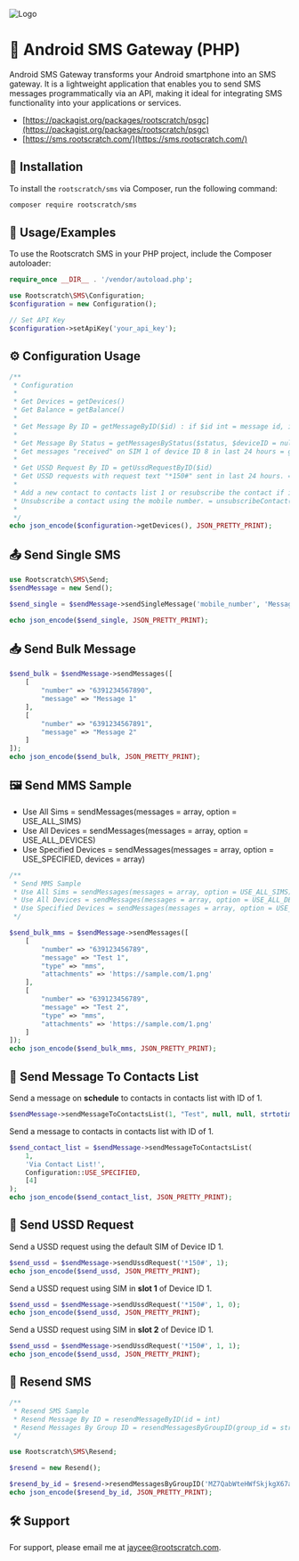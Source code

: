 
![Logo](https://repository-images.githubusercontent.com/793146864/6fb1ef96-255c-4946-bd88-3b26e7c17e3d)

# 📱 Android SMS Gateway (PHP)

Android SMS Gateway transforms your Android smartphone into an SMS gateway. It is a lightweight application that enables you to send SMS messages programmatically via an API, making it ideal for integrating SMS functionality into your applications or services.

- [https://packagist.org/packages/rootscratch/psgc](https://packagist.org/packages/rootscratch/psgc)
- [https://sms.rootscratch.com/](https://sms.rootscratch.com/)

## 🚀 Installation

To install the `rootscratch/sms` via Composer, run the following command:

```bash
composer require rootscratch/sms
```

## 📖 Usage/Examples

To use the Rootscratch SMS in your PHP project, include the Composer autoloader:

```php
require_once __DIR__ . '/vendor/autoload.php';

use Rootscratch\SMS\Configuration;
$configuration = new Configuration();

// Set API Key
$configuration->setApiKey('your_api_key');
```

## ⚙️ Configuration Usage

```php
/**
 * Configuration
 * 
 * Get Devices = getDevices()
 * Get Balance = getBalance()
 * 
 * Get Message By ID = getMessageByID($id) : if $id int = message id, if $id string = group id
 * 
 * Get Message By Status = getMessagesByStatus($status, $deviceID = null, $simID = null, $time = null, $endTimestamp = null)
 * Get messages "received" on SIM 1 of device ID 8 in last 24 hours = getMessagesByStatus("Received", 8, 0, time() - 86400)
 * 
 * Get USSD Request By ID = getUssdRequestByID($id)
 * Get USSD requests with request text "*150#" sent in last 24 hours. = getUssdRequests("*150#", null, null, time() - 86400)
 * 
 * Add a new contact to contacts list 1 or resubscribe the contact if it already exists. = addContact(1, "+11234567890", "Test", true);
 * Unsubscribe a contact using the mobile number. = unsubscribeContact(1, "+11234567890");
 * 
 */
echo json_encode($configuration->getDevices(), JSON_PRETTY_PRINT);
```

## 📤 Send Single SMS

```php
use Rootscratch\SMS\Send;
$sendMessage = new Send();

$send_single = $sendMessage->sendSingleMessage('mobile_number', 'Message');

echo json_encode($send_single, JSON_PRETTY_PRINT);
```

## 📥 Send Bulk Message

```php
$send_bulk = $sendMessage->sendMessages([
    [
        "number" => "6391234567890",
        "message" => "Message 1"
    ],
    [
        "number" => "6391234567891",
        "message" => "Message 2"
    ]
]);
echo json_encode($send_bulk, JSON_PRETTY_PRINT);
```

## 🖼️ Send MMS Sample

- Use All Sims = sendMessages(messages = array, option = USE_ALL_SIMS)
- Use All Devices = sendMessages(messages = array, option = USE_ALL_DEVICES)
- Use Specified Devices = sendMessages(messages = array, option = USE_SPECIFIED, devices = array)

```php
/**
 * Send MMS Sample
 * Use All Sims = sendMessages(messages = array, option = USE_ALL_SIMS)
 * Use All Devices = sendMessages(messages = array, option = USE_ALL_DEVICES)
 * Use Specified Devices = sendMessages(messages = array, option = USE_SPECIFIED, devices = array)
 */

$send_bulk_mms = $sendMessage->sendMessages([
    [
        "number" => "639123456789",
        "message" => "Test 1",
        "type" => "mms",
        "attachments" => 'https://sample.com/1.png'
    ],
    [
        "number" => "639123456789",
        "message" => "Test 2",
        "type" => "mms",
        "attachments" => 'https://sample.com/1.png'
    ]
]);
echo json_encode($send_bulk_mms, JSON_PRETTY_PRINT);
```

## 📇 Send Message To Contacts List

Send a message on **schedule** to contacts in contacts list with ID of 1.

```php
$sendMessage->sendMessageToContactsList(1, "Test", null, null, strtotime("+2 minutes"));
```

Send a message to contacts in contacts list with ID of 1.

```php
$send_contact_list = $sendMessage->sendMessageToContactsList(
    1,
    'Via Contact List!',
    Configuration::USE_SPECIFIED,
    [4]
);
echo json_encode($send_contact_list, JSON_PRETTY_PRINT);
```

## 📲 Send USSD Request

Send a USSD request using the default SIM of Device ID 1.

```php
$send_ussd = $sendMessage->sendUssdRequest('*150#', 1);
echo json_encode($send_ussd, JSON_PRETTY_PRINT);
```

Send a USSD request using SIM in **slot 1** of Device ID 1.

```php
$send_ussd = $sendMessage->sendUssdRequest('*150#', 1, 0);
echo json_encode($send_ussd, JSON_PRETTY_PRINT);
```

Send a USSD request using SIM in **slot 2** of Device ID 1.

```php
$send_ussd = $sendMessage->sendUssdRequest('*150#', 1, 1);
echo json_encode($send_ussd, JSON_PRETTY_PRINT);
```

## 🔄 Resend SMS

```php
/**
 * Resend SMS Sample
 * Resend Message By ID = resendMessageByID(id = int)
 * Resend Messages By Group ID = resendMessagesByGroupID(group_id = string, status = string)
 */

use Rootscratch\SMS\Resend;

$resend = new Resend();

$resend_by_id = $resend->resendMessagesByGroupID('MZ7QabWteHWfSkjkgX67acc67bcc2048.73874662', 'Failed');
echo json_encode($resend_by_id, JSON_PRETTY_PRINT);
```

## 🛠️ Support

For support, please email me at jaycee@rootscratch.com.

